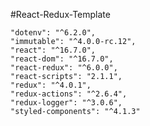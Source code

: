 #React-Redux-Template

    "dotenv": "^6.2.0",
    "immutable": "^4.0.0-rc.12",
    "react": "^16.7.0",
    "react-dom": "^16.7.0",
    "react-redux": "^6.0.0",
    "react-scripts": "2.1.1",
    "redux": "^4.0.1",
    "redux-actions": "^2.6.4",
    "redux-logger": "^3.0.6",
    "styled-components": "^4.1.3"
